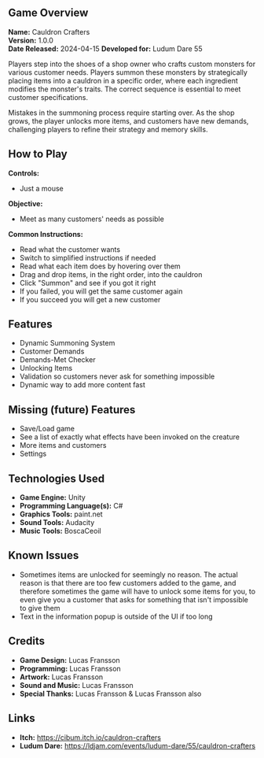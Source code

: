 ## Game Overview
**Name:** Cauldron Crafters  
**Version:** 1.0.0  
**Date Released:** 2024-04-15
**Developed for:** Ludum Dare 55

Players step into the shoes of a shop owner who crafts custom monsters for various customer needs. Players summon these monsters by strategically placing items into a cauldron in a specific order, where each ingredient modifies the monster's traits. The correct sequence is essential to meet customer specifications.

Mistakes in the summoning process require starting over. As the shop grows, the player unlocks more items, and customers have new demands, challenging players to refine their strategy and memory skills.

## How to Play
**Controls:**   

- Just a mouse

**Objective:**   

- Meet as many customers' needs as possible

**Common Instructions:**   

- Read what the customer wants
- Switch to simplified instructions if needed
- Read what each item does by hovering over them
- Drag and drop items, in the right order, into the cauldron
- Click "Summon" and see if you got it right
- If you failed, you will get the same customer again
- If you succeed you will get a new customer

## Features
- Dynamic Summoning System
- Customer Demands
- Demands-Met Checker
- Unlocking Items
- Validation so customers never ask for something impossible 
- Dynamic way to add more content fast

## Missing (future) Features
- Save/Load game
- See a list of exactly what effects have been invoked on the creature
- More items and customers
- Settings

## Technologies Used
- **Game Engine:** Unity
- **Programming Language(s):** C#
- **Graphics Tools:** paint.net
- **Sound Tools:** Audacity
- **Music Tools:** BoscaCeoil

## Known Issues
- Sometimes items are unlocked for seemingly no reason. The actual reason is that there are too few customers added to the game, and therefore sometimes the game will have to unlock some items for you, to even give you a customer that asks for something that isn't impossible to give them
- Text in the information popup is outside of the UI if too long

## Credits
- **Game Design:** Lucas Fransson
- **Programming:** Lucas Fransson
- **Artwork:** Lucas Fransson
- **Sound and Music:** Lucas Fransson
- **Special Thanks:** Lucas Fransson & Lucas Fransson also

## Links
- **Itch:** https://cibum.itch.io/cauldron-crafters
- **Ludum Dare:** https://ldjam.com/events/ludum-dare/55/cauldron-crafters
